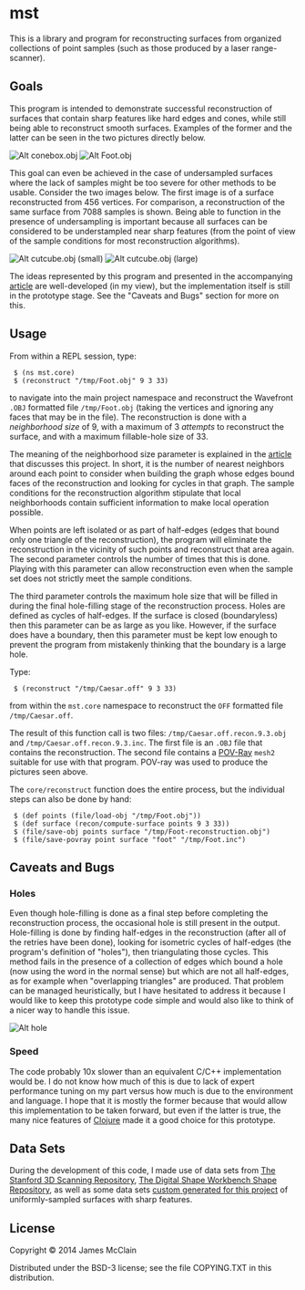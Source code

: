 # mst

This is a library and program for reconstructing surfaces from organized collections of point samples (such as those produced by a laser range-scanner).

## Goals

This program is intended to demonstrate successful reconstruction of surfaces that contain sharp features like hard edges and cones, while still being able to reconstruct smooth surfaces.
Examples of the former and the latter can be seen in the two pictures directly below.

![Alt conebox.obj](http://daystrom-data-concepts.com/SR/images/480/conebox-large.png)
![Alt Foot.obj](http://daystrom-data-concepts.com/SR/images/480/foot.png)

This goal can even be achieved in the case of undersampled surfaces where the lack of samples might be too severe for other methods to be usable.
Consider the two images below.
The first image is of a surface reconstructed from 456 vertices.
For comparison, a reconstruction of the same surface from 7088 samples is shown.
Being able to function in the presence of undersampling is important because all surfaces can be considered to be understampled near sharp features (from the point of view of the sample conditions for most reconstruction algorithms).

![Alt cutcube.obj (small)](http://daystrom-data-concepts.com/SR/images/480/cutcube-small.png)
![Alt cutcube.obj (large)](http://daystrom-data-concepts.com/SR/images/480/cutcube-large.png)

The ideas represented by this program and presented in the accompanying
[article](http://daystrom-data-concepts.com/SR/)
are well-developed (in my view), but the implementation itself is still in the prototype stage.
See the "Caveats and Bugs" section for more on this.

## Usage

From within a REPL session, type:

     $ (ns mst.core)
     $ (reconstruct "/tmp/Foot.obj" 9 3 33)

to navigate into the main project namespace and reconstruct the Wavefront `.OBJ` formatted file `/tmp/Foot.obj` (taking the vertices and ignoring any faces that may be in the file).
The reconstruction is done with a *neighborhood size* of 9, with a maximum of 3 *attempts* to reconstruct the surface, and with a maximum fillable-hole size of 33.

The meaning of the neighborhood size parameter is explained in the
[article](http://daystrom-data-concepts.com/SR/)
that discusses this project.
In short, it is the number of nearest neighbors around each point to consider when building the graph whose edges bound faces of the reconstruction and looking for cycles in that graph.
The sample conditions for the reconstruction algorithm stipulate that local neighborhoods contain sufficient information to make local operation possible.

When points are left isolated or as part of half-edges (edges that bound only one triangle of the reconstruction), the program will eliminate the reconstruction in the vicinity of such points and reconstruct that area again.
The second parameter controls the number of times that this is done.
Playing with this parameter can allow reconstruction even when the sample set does not strictly meet the sample conditions.

The third parameter controls the maximum hole size that will be filled in during the final hole-filling stage of the reconstruction process.
Holes are defined as cycles of half-edges.
If the surface is closed (boundaryless) then this parameter can be as large as you like.
However, if the surface does have a boundary, then this parameter must be kept low enough to prevent the program from mistakenly thinking that the boundary is a large hole.

Type:

     $ (reconstruct "/tmp/Caesar.off" 9 3 33)

from within the `mst.core` namespace to reconstruct the `OFF` formatted file `/tmp/Caesar.off`.

The result of this function call is two files: `/tmp/Caesar.off.recon.9.3.obj` and `/tmp/Caesar.off.recon.9.3.inc`.
The first file is an `.OBJ` file that contains the reconstruction.
The second file contains a
[POV-Ray](http://www.povray.org/)
`mesh2` suitable for use with that program.
POV-ray was used to produce the pictures seen above.

The `core/reconstruct` function does the entire process, but the individual steps can also be done by hand:

     $ (def points (file/load-obj "/tmp/Foot.obj"))
     $ (def surface (recon/compute-surface points 9 3 33))
     $ (file/save-obj points surface "/tmp/Foot-reconstruction.obj")
     $ (file/save-povray point surface "foot" "/tmp/Foot.inc")

## Caveats and Bugs

### Holes

Even though hole-filling is done as a final step before completing the reconstruction process, the occasional hole is still present in the output.
Hole-filling is done by finding half-edges in the reconstruction (after all of the retries have been done), looking for isometric cycles of half-edges (the program's definition of "holes"), then triangulating those cycles.
This method fails in the presence of a collection of edges which bound a hole (now using the word in the normal sense) but which are not all half-edges, as for example when "overlapping triangles" are produced.
That problem can be managed heuristically, but I have hesitated to address it because I would like to keep this prototype code simple and would also like to think of a nicer way to handle this issue.

![Alt hole](http://daystrom-data-concepts.com/SR/images/hole.png)

### Speed

The code probably 10x slower than an equivalent C/C++ implementation would be.
I do not know how much of this is due to lack of expert performance tuning on my part versus how much is due to the environment and language.
I hope that it is mostly the former because that would allow this implementation to be taken forward, but even if the latter is true, the many nice features of
[Clojure](http://www.clojure.org)
made it a good choice for this prototype.

## Data Sets

During the development of this code, I made use of data sets from
[The Stanford 3D Scanning Repository](http://graphics.stanford.edu/data/3Dscanrep/),
[The Digital Shape Workbench Shape Repository](http://shapes.aim-at-shape.net/ontologies/shapes/viewmodels.jsp),
as well as some data sets
[custom generated for this project](http://daystrom-data-concepts.com/SR/)
of uniformly-sampled surfaces with sharp features.

## License

Copyright © 2014 James McClain

Distributed under the BSD-3 license; see the file COPYING.TXT in this distribution.